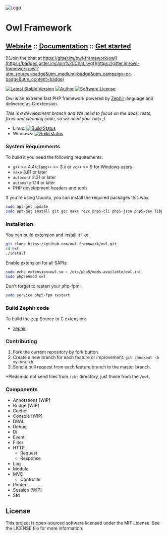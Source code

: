 ![Logo](http://owl.dmtry.me/img/repository.png?v2 "Owl Framework")

Owl Framework
=============

## [Website](http://owl.dmtry.me/) :: [Documentation](http://docs.owl.dmtry.me/) :: [Get started](http://owl.dmtry.me/get-started)

[![Join the chat at https://gitter.im/owl-framework/owl](https://badges.gitter.im/Join%20Chat.svg)](https://gitter.im/owl-framework/owl?utm_source=badge&utm_medium=badge&utm_campaign=pr-badge&utm_content=badge)

[![Latest Stable Version](http://img.shields.io/packagist/v/owl/owl.svg?style=flat)](https://packagist.org/packages/owl/owl)
[![Author](http://img.shields.io/badge/author-@ovr-blue.svg?style=flat-square)](https://twitter.com/ovrweb)
[![Software License](https://img.shields.io/badge/license-MIT-brightgreen.svg?style=flat-square)](LICENSE.md)

Owl is an extreme fast PHP framework powered by [Zephir](https://github.com/phalcon/zephir) language and delivered as C-extension.

*This is a development branch and We need to focus on the docs, tests, fixes and cleaning code, so we need your help ;)*

* Linux: [![Build Status](https://api.travis-ci.org/owl-framework/owl.svg?branch=master)](http://travis-ci.org/owl-framework/owl)
* Windows: [![Build status](https://ci.appveyor.com/api/projects/status/42x5t3f564jij2eh/branch/master?svg=true)](https://ci.appveyor.com/project/ovr/owl/branch/master)

### System Requirements

To build it you need the following requirements:

* `g++` >= 4.4/`clang++` >= 3.x or `vc++` >= 9 for Windows users
* `make` 3.81 or later
* `autoconf` 2.31 or later
* `automake` 1.14 or later
* PHP development headers and tools

If you're using Ubuntu, you can install the required packages this way:

```bash
sudo apt-get update
sudo apt-get install git gcc make re2c php5-cli php5-json php5-dev libpcre3-dev
```

### Installation

You can build extension and install it like:

```bash
git clone https://github.com/owl-framework/owl.git
cd ext
./install
```

Enable extension for all SAPIs:

```sh
sudo echo extension=owl.so > /etc/php5/mods-available/owl.ini
sudo php5enmod owl
```

Don't forget to restart your php-fpm:

```bash
sudo service php5-fpm restart
```

### Build Zephir code

To build the zep Source to C extension:
* [zephir](https://github.com/phalcon/zephir)

### Contributing

1. Fork the current repository by fork button.
2. Create a new branch for each feature or improvement. `git checkout -b my-branch`
3. Send a pull request from each feature branch to the master branch.

*Please do not send files from `/ext` directory, just those from the `/owl`.

### Components

- Annotations [WIP]
- Bridge [WIP]
- Cache
- Console [WIP]
- DBAL
- Debug
- Di
- Event
- Filter
- HTTP
    * Request
    * Response
- Log
- Module
- MVC
    * Controller
- Router
- Session [WIP]
- Std

License
-------

This project is open-sourced software licensed under the MIT License. See the LICENSE file for more information.
